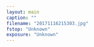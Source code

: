 ```yaml
---
layout: main
caption: ""
filename: "20171116215303.jpg"
fstop: "Unknown"
exposure: "Unknown"
---
```

